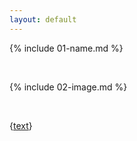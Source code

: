 ```yaml
---
layout: default
---
```


{% include 01-name.md %}

<br>

{% include 02-image.md %}

<br>

{[text](http://github.com)}
